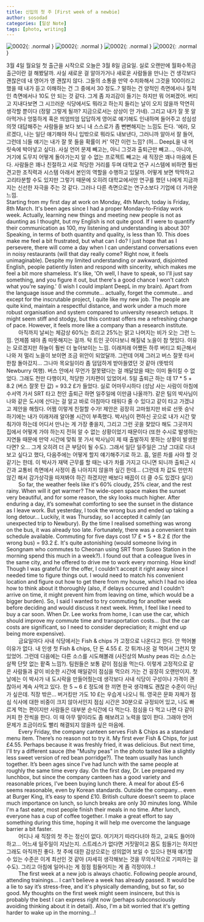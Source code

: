 ```yaml
---
title: 신입의 첫 주 [First week of a newbie]
author: sosodad
categories: [일상 Note]
tags: [photo, writing]
---
```


![0002](https://onedrive.live.com/embed?resid=F96DE3EAE83811FB%2183113&authkey=%21AFzjuL2mKaYkuLs&width=1024){: .normal }
![0002](https://onedrive.live.com/embed?resid=F96DE3EAE83811FB%2183119&authkey=%21AGQGbi2ciNqLLKY&width=1024){: .normal }
![0002](https://onedrive.live.com/embed?resid=F96DE3EAE83811FB%2183116&authkey=%21ACdGVT3FV7wJ3xU&height=1024){: .normal }
![0002](https://onedrive.live.com/embed?resid=F96DE3EAE83811FB%2183112&authkey=%21APrMbCNBkbNFaxg&height=1024){: .normal }

3월 4일 월요일 첫 출근을 시작으로 오늘은 3월 8일 금요일. 실로 오랜만에 월화수목금 출근이란 걸 해봤달까. 사실 새로운 걸 알아가거나 새로운 사람들을 만나는 건 생각보다 괜찮은데 내 영어가 영 괜찮지 않다. 그들의 소통을 만약 수치화해서 그것을 100이라고 했을 때 내가 듣고 이해하는 건 그 중에서 30 정도..? 말하는 건 양적인 측면에서나 질적인 측면에서나 10도 안 되는 것 같다. 그게 좀 자괴감이 들기는 하지만 뭐 어쩌겠어. 버티고 지내다보면 그 시끄러운 식당에서도 뭐라고 하는지 들리는 날이 오지 않을까 막연히 생각할 뿐이다 (정말 그렇게 될까? 지금으로서는 상상이 안 가네). 그리고 내가 잘 못 알아먹거나 엉뚱하게 혹은 띄엄띄엄 답답하게 영어로 얘기해도 인내하며 들어주고 성심성의껏 대답해주는 사람들을 보다 보니 내 스스로가 좀 뻔뻔해지는 느낌도 든다. '에라, 모르겠다, 나는 일단 얘기해야 하니 입밖으로 뭐라도 내보낸다, 그러니까 알아서 잘 들어, 그런데 늬들 얘기는 내가 잘 못 들을 확률이 커' 약간 이런 느낌? (허... DeepL을 내 머릿속에 박아넣고 싶다). 사실 언어 문제 빼고는, 아니 그것과 출퇴근만 빼고..., 아니야, 거기에 도무지 어떻게 돌아가는지 알 수 없는 프로젝트 빼고는 새 직장은 꽤나 마음에 든다. 사람들은 꽤나 친절하고 서로 적당한 거리를 두며 대학교 연구 시스템에 비하면 훨씬 견고한 조직력과 시스템 아래서 본인의 역할을 수행하고 있달까. 어떻게 보면 딱딱하고 고리타분할 수도 있지만 그렇기 때문에 오히려 대학교에서만 연구를 했던 나에게 지금까지는 신선한 자극을 주는 것 같다. 그러나 다른 측면으로는 연구소보다 기업에 더 가까운 느낌.  
Starting from my first day at work on Monday, 4th March, today is Friday, 8th March. It's been ages since I had a proper Monday-to-Friday work week. Actually, learning new things and meeting new people is not as daunting as I thought, but my English is not quite good. If I were to quantify their communication as 100, my listening and understanding is about 30? Speaking, in terms of both quantity and quality, is less than 10. This does make me feel a bit frustrated, but what can I do? I just hope that as I persevere, there will come a day when I can understand conversations even in noisy restaurants (will that day really come? Right now, it feels unimaginable). Despite my limited understanding or awkward, disjointed English, people patiently listen and respond with sincerity, which makes me feel a bit more shameless. It's like, 'Oh well, I have to speak, so I'll just say something, and you figure it out, but there's a good chance I won't catch what you're saying.' (I wish I could implant DeepL in my brain). Apart from the language issue and the commute... actually, forget the commute... and except for the inscrutable project, I quite like my new job. The people are quite kind, maintain a respectful distance, and work under a much more robust organisation and system compared to university research setups. It might seem stiff and stodgy, but this contrast offers me a refreshing change of pace. However, it feels more like a company than a research institute.  
&nbsp;&nbsp;&nbsp;&nbsp;&nbsp;&nbsp;&nbsp;&nbsp;아직까지 날씨는 체감상 60%는 흐리고 25%는 맑고 나머지는 비가 오는 그런 느낌. 언제쯤 돼야 좀 따뜻해지는 걸까. 탁 트인 곳이다보니 해질녘 노을이 참 멋있다. 이유는 모르겠지만 하늘이 훨씬 더 높아보이는 느낌. 이래저래 어쨌든 하루 버티고 퇴근해서 나와 저 멀리 노을이 보이면 조금 위안이 되었달까. 그런데 어제 그러고 버스 잘못 타서 한참 돌아갔지... 그나마 목요일이라 좀 덤덤하게 받아들였던 것 같아 (뜻밖의 Newburry 여행). 버스 안에서 무언가 잘못됐다는 걸 깨달았을 때는 이미 돌이킬 수 없었다. 그래도 천만 다행이지, 적당한 기차편이 있었어서. 5일 출퇴근 하는 데 17 * 5 + 8.2 (버스 잘못 탄 값) = 93.2 £가 들었다. 실로 어마무시하다 (성남 사는 사람이 아침에 수서역 가서 SRT 타고 천안 출퇴근 하면 일주일에 이만큼 나올까?). 같은 팀의 박사님이 나와 같은 도시에 산다는 걸 알고 바로 아침마다 태워다 줄 수 있다고 같이 타고 가겠냐고 제안을 해줬다. 어쩜 이렇게 친절할 수가! 제안은 굉장히 고마웠지만 바로 선뜻 승낙하기에는 내가 이래저래 알아볼 시간이 부족했다. 박사님이 편하신 곳으로 내가 시간 맞춰가야 하는데 어디서 만나는 게 가장 좋을지, 그리고 그런 곳을 찾았다 해도 그곳까지 집에서 어떻게 가야 하는지 전혀 알 수 없는 상황이었기 때문이다 (또한 수시로 발생하는 지연들 때문에 만약 시간에 맞춰 못 가서 박사님이 제 때 출발하지 못하는 상황이 발생한다면? 오... 그게 오히려 더 큰 부담이 될 수도). 그래서 일단 일주일은 그냥 그대로 다녀보고 싶다고 했다, 다음주에는 어떻게 할지 얘기해주기로 하고. 흠, 얼른 차를 사야 할 것 같기는 한데. 이 박사가 재택 근무를 할 때는 내가 차를 가지고 다니면 되니까 출퇴근 시간과 교통비 측면에서 사정이 좀 나아지지 않을까 싶긴 한데... (그런데 차 값도 만만치 않긴 해서 감가상각을 따져봐야 하긴 하겠지만 배보다 배꼽이 더 클 수도 있겠다 싶다)  
&nbsp;&nbsp;&nbsp;&nbsp;&nbsp;&nbsp;&nbsp;&nbsp;So far, the weather feels like it's 60% cloudy, 25% clear, and the rest rainy. When will it get warmer? The wide-open space makes the sunset very beautiful, and for some reason, the sky looks much higher. After enduring a day, it’s somewhat comforting to see the sunset in the distance as I leave work. But yesterday, I took the wrong bus and ended up taking a long detour... Luckily, it was Thursday, so I accepted it calmly (an unexpected trip to Newbury). By the time I realised something was wrong on the bus, it was already too late. Fortunately, there was a convenient train schedule available. Commuting for five days cost 17 £ * 5 + 8.2 £ (for the wrong bus) = 93.2 £. It's quite astonishing (would someone living in Seongnam who commutes to Cheonan using SRT from Suseo Station in the morning spend this much in a week?). I found out that a colleague lives in the same city, and he offered to drive me to work every morning. How kind! Though I was grateful for the offer, I couldn't accept it right away since I needed time to figure things out. I would need to match his convenient location and figure out how to get there from my house, which I had no idea how to think about it thoroughly (also, if delays occurred and I couldn't arrive on time, it might prevent him from leaving on time, which would be a bigger burden). So, I said I wanted to try commuting for another week before deciding and would discuss it next week. Hmm, I feel like I need to buy a car soon. When Dr. Lee works from home, I can use the car, which should improve my commute time and transportation costs... (but the car costs are significant, so I need to consider depreciation; it might end up being more expensive).  
&nbsp;&nbsp;&nbsp;&nbsp;&nbsp;&nbsp;&nbsp;&nbsp;금요일마다 사내 식당에서는 Fish & chips 가 고정으로 나온다고 한다. 안 먹어볼 이유가 없다. 내 인생 첫 Fish & chips, 단 돈 4.55 £. 갓 튀겨나온 걸 먹어서 그런지 맛있었어. 그런데 다음에는 다른 소스를 시도해볼래 (사진상의 Mushy peas 라는 소스는 살짝 단맛 없는 팥죽 느낌?). 팀원들은 보통 같이 점심을 먹는다. 이렇게 고정적으로 같은 사람들과 같이 비슷한 시간에 매일같이 점심을 먹으러 가는 건 굉장히 오랜만이지. 첫날에는 이 박사가 내 도시락을 만들어줬는데 생각보다 사내 식당이 구성이나 가격이 괜찮아서 계속 사먹고 있다. 한 5 ~ 6 £ 정도에 한 끼면 한국 생각해도 괜찮은 수준이 아닌가 싶은데. 직장 밖은... 버거킹만 가도 10 £는 우습게 나오니 뭐. 영국은 문화 자체가 점심 식사에 대한 비중이 크지 않아서인지 점심 시간은 30분으로 규정되어 있고, 나도 빠르게 먹는 편이지만 사람들은 대부분 순식간에 다 먹는다. 점심을 다 먹고 나면 다 같이 커피 한 잔씩을 한다. 이 때 아무 말이라도 좀 해보려고 노력을 많이 한다. 그래야 언어 문제가 조금이라도 빨리 해결되지 않을까 싶은 마음에.  
&nbsp;&nbsp;&nbsp;&nbsp;&nbsp;&nbsp;&nbsp;&nbsp;Every Friday, the company canteen serves Fish & Chips as a standard menu item. There’s no reason not to try it. My first ever Fish & Chips, for just £4.55. Perhaps because it was freshly fried, it was delicious. But next time, I'll try a different sauce (the "Mushy peas" in the photo tasted like a slightly less sweet version of red bean porridge?). The team usually has lunch together. It’s been ages since I've had lunch with the same people at roughly the same time every day. On the first day, Dr. Lee prepared my lunchbox, but since the company canteen has a good variety and reasonable prices, I’ve been buying lunch there. A meal for about £5-6 seems reasonable, even by Korean standards. Outside the company... even at Burger King, it’s easy to spend £10. British culture doesn’t seem to place much importance on lunch, so lunch breaks are only 30 minutes long. While I'm a fast eater, most people finish their meals in no time. After lunch, everyone has a cup of coffee together. I make a great effort to say something during this time, hoping it will help me overcome the language barrier a bit faster.  
&nbsp;&nbsp;&nbsp;&nbsp;&nbsp;&nbsp;&nbsp;&nbsp;어디나 새 직장의 첫 주는 정신이 없다. 여기저기 따라다녀야 하고, 교육도 들어야 하고... 어느새 일주일이 지났는지. 스트레스가 없다면 거짓말이고 몸도 힘들기는 하지만 그래도 아직까진 좋다. 첫 주에 대한 감상으로는 성의없어 보일 수 있으나 현재 얘기할 수 있는 수준은 이게 최선인 것 같아 (자세히 생각해보는 것을 무의식적으로 기피하는 걸 수도). 그리고 아침에 일어나는 게 점점 힘들어지는 게 좀 걱정이야..!  
&nbsp;&nbsp;&nbsp;&nbsp;&nbsp;&nbsp;&nbsp;&nbsp;The first week at a new job is always chaotic. Following people around, attending trainings... I can’t believe a week has already passed. It would be a lie to say it’s stress-free, and it's physically demanding, but so far, so good. My thoughts on the first week might seem insincere, but this is probably the best I can express right now (perhaps subconsciously avoiding thinking about it in detail). Also, I'm a bit worried that it's getting harder to wake up in the morning...!